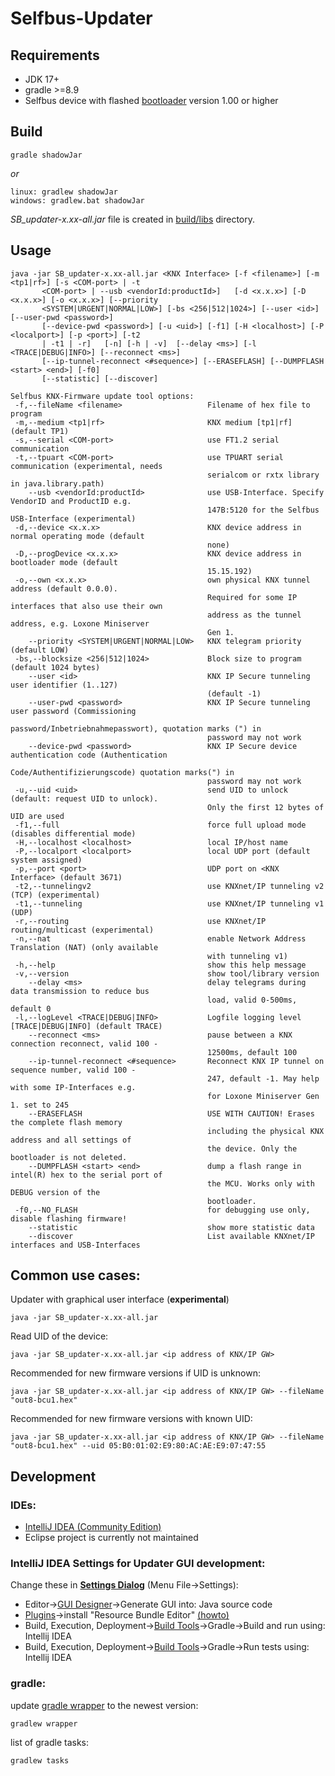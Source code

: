 # Selfbus-Updater

## Requirements

* JDK 17+
* gradle >=8.9
* Selfbus device with flashed [bootloader](../bootloader) version 1.00 or higher

## Build
```
gradle shadowJar
```
*or*
```
linux: gradlew shadowJar
windows: gradlew.bat shadowJar
```
*SB_updater-x.xx-all.jar* file is created in [build/libs](build/libs) directory.

## Usage
```
java -jar SB_updater-x.xx-all.jar <KNX Interface> [-f <filename>] [-m <tp1|rf>] [-s <COM-port> | -t
       <COM-port> | --usb <vendorId:productId>]   [-d <x.x.x>] [-D <x.x.x>] [-o <x.x.x>] [--priority
       <SYSTEM|URGENT|NORMAL|LOW>] [-bs <256|512|1024>] [--user <id>] [--user-pwd <password>]
       [--device-pwd <password>] [-u <uid>] [-f1] [-H <localhost>] [-P <localport>] [-p <port>] [-t2
       | -t1 | -r]   [-n] [-h | -v]  [--delay <ms>] [-l <TRACE|DEBUG|INFO>] [--reconnect <ms>]
       [--ip-tunnel-reconnect <#sequence>] [--ERASEFLASH] [--DUMPFLASH <start> <end>] [-f0]
       [--statistic] [--discover]

Selfbus KNX-Firmware update tool options:
 -f,--fileName <filename>                   Filename of hex file to program
 -m,--medium <tp1|rf>                       KNX medium [tp1|rf] (default TP1)
 -s,--serial <COM-port>                     use FT1.2 serial communication
 -t,--tpuart <COM-port>                     use TPUART serial communication (experimental, needs
                                            serialcom or rxtx library in java.library.path)
    --usb <vendorId:productId>              use USB-Interface. Specify VendorID and ProductID e.g.
                                            147B:5120 for the Selfbus USB-Interface (experimental)
 -d,--device <x.x.x>                        KNX device address in normal operating mode (default
                                            none)
 -D,--progDevice <x.x.x>                    KNX device address in bootloader mode (default
                                            15.15.192)
 -o,--own <x.x.x>                           own physical KNX tunnel address (default 0.0.0).
                                            Required for some IP interfaces that also use their own
                                            address as the tunnel address, e.g. Loxone Miniserver
                                            Gen 1.
    --priority <SYSTEM|URGENT|NORMAL|LOW>   KNX telegram priority (default LOW)
 -bs,--blocksize <256|512|1024>             Block size to program (default 1024 bytes)
    --user <id>                             KNX IP Secure tunneling user identifier (1..127)
                                            (default -1)
    --user-pwd <password>                   KNX IP Secure tunneling user password (Commissioning
                                            password/Inbetriebnahmepasswort), quotation marks (") in
                                            password may not work
    --device-pwd <password>                 KNX IP Secure device authentication code (Authentication
                                            Code/Authentifizierungscode) quotation marks(") in
                                            password may not work
 -u,--uid <uid>                             send UID to unlock (default: request UID to unlock).
                                            Only the first 12 bytes of UID are used
 -f1,--full                                 force full upload mode (disables differential mode)
 -H,--localhost <localhost>                 local IP/host name
 -P,--localport <localport>                 local UDP port (default system assigned)
 -p,--port <port>                           UDP port on <KNX Interface> (default 3671)
 -t2,--tunnelingv2                          use KNXnet/IP tunneling v2 (TCP) (experimental)
 -t1,--tunneling                            use KNXnet/IP tunneling v1 (UDP)
 -r,--routing                               use KNXnet/IP routing/multicast (experimental)
 -n,--nat                                   enable Network Address Translation (NAT) (only available
                                            with tunneling v1)
 -h,--help                                  show this help message
 -v,--version                               show tool/library version
    --delay <ms>                            delay telegrams during data transmission to reduce bus
                                            load, valid 0-500ms, default 0
 -l,--logLevel <TRACE|DEBUG|INFO>           Logfile logging level [TRACE|DEBUG|INFO] (default TRACE)
    --reconnect <ms>                        pause between a KNX connection reconnect, valid 100 -
                                            12500ms, default 100
    --ip-tunnel-reconnect <#sequence>       Reconnect KNX IP tunnel on sequence number, valid 100 -
                                            247, default -1. May help with some IP-Interfaces e.g.
                                            for Loxone Miniserver Gen 1. set to 245
    --ERASEFLASH                            USE WITH CAUTION! Erases the complete flash memory
                                            including the physical KNX address and all settings of
                                            the device. Only the bootloader is not deleted.
    --DUMPFLASH <start> <end>               dump a flash range in intel(R) hex to the serial port of
                                            the MCU. Works only with DEBUG version of the
                                            bootloader.
 -f0,--NO_FLASH                             for debugging use only, disable flashing firmware!
    --statistic                             show more statistic data
    --discover                              List available KNXnet/IP interfaces and USB-Interfaces
```
## Common use cases:
Updater with graphical user interface (**experimental**)
```
java -jar SB_updater-x.xx-all.jar
```
Read UID of the device:
```
java -jar SB_updater-x.xx-all.jar <ip address of KNX/IP GW>
```
Recommended for new firmware versions if UID is unknown:
```
java -jar SB_updater-x.xx-all.jar <ip address of KNX/IP GW> --fileName "out8-bcu1.hex"
```
Recommended for new firmware versions with known UID:
```
java -jar SB_updater-x.xx-all.jar <ip address of KNX/IP GW> --fileName "out8-bcu1.hex" --uid 05:B0:01:02:E9:80:AC:AE:E9:07:47:55
```
## Development

### IDEs:
- [IntelliJ IDEA (Community Edition)](https://www.jetbrains.com/idea/download)
- Eclipse project is currently not maintained

### IntelliJ IDEA Settings for Updater GUI development:
Change these in [**Settings Dialog**](https://www.jetbrains.com/help/idea/settings-preferences-dialog.html) (Menu File->Settings):
- Editor->[GUI Designer](https://www.jetbrains.com/help/idea/gui-designer.html)->Generate GUI into: Java source code
- [Plugins](https://www.jetbrains.com/help/idea/plugins-settings.html)->install "Resource Bundle Editor" [(howto)](https://www.jetbrains.com/help/idea/resource-bundle.html#open-bundle-editor)
- Build, Execution, Deployment->[Build Tools](https://www.jetbrains.com/help/idea/settings-build-tools.html)->Gradle->Build and run using: Intellij IDEA
- Build, Execution, Deployment->[Build Tools](https://www.jetbrains.com/help/idea/settings-build-tools.html)->Gradle->Run tests using: Intellij IDEA

### gradle:
update [gradle wrapper](gradle/wrapper) to the newest version:
```
gradlew wrapper
```

list of gradle tasks:
```
gradlew tasks
```